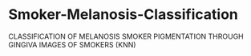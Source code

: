 # Smoker-Melanosis-Classification
CLASSIFICATION OF MELANOSIS SMOKER PIGMENTATION THROUGH GINGIVA IMAGES OF SMOKERS (KNN)
